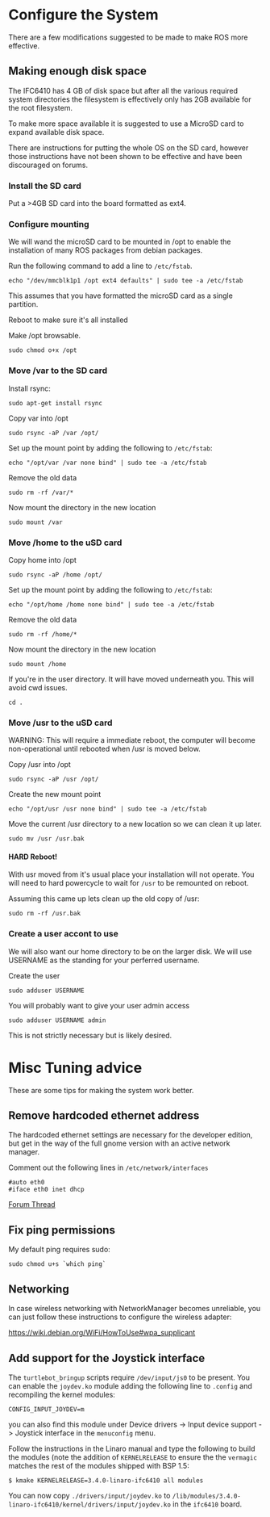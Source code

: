 # Configure the System

There are a few modifications suggested to be made to make ROS more effective.

## Making enough disk space

The IFC6410 has 4 GB of disk space but after all the various required system directories the filesystem is effectively only has 2GB available for the root filesystem.

To make more space available it is suggested to use a MicroSD card to expand available disk space.

There are instructions for putting the whole OS on the SD card, however those instructions have not been shown to be effective and have been discouraged on forums.

### Install the SD card

Put a >4GB SD card into the board formatted as ext4.

### Configure mounting

We will wand the microSD card to be mounted in /opt to enable the installation of many ROS packages from debian packages.

Run the following command to add a line to `/etc/fstab`. 


```
echo "/dev/mmcblk1p1 /opt ext4 defaults" | sudo tee -a /etc/fstab
```

This assumes that you have formatted the microSD card as a single partition.

Reboot to make sure it's all installed

Make /opt browsable.

```
sudo chmod o+x /opt
```




### Move /var to the SD card

Install rsync:

```
sudo apt-get install rsync
```

Copy var into /opt

```
sudo rsync -aP /var /opt/
```

Set up the mount point by adding the following to `/etc/fstab`:

```
echo "/opt/var /var none bind" | sudo tee -a /etc/fstab
```

Remove the old data

```
sudo rm -rf /var/*
```

Now mount the directory in the new location

```
sudo mount /var
```

### Move /home to the uSD card

Copy home into /opt

```
sudo rsync -aP /home /opt/
```

Set up the mount point by adding the following to `/etc/fstab`:

```
echo "/opt/home /home none bind" | sudo tee -a /etc/fstab
```

Remove the old data

```
sudo rm -rf /home/*
```

Now mount the directory in the new location

```
sudo mount /home
```

If you're in the user directory. It will have moved underneath you. This will avoid cwd issues.

```
cd .
```

### Move /usr to the uSD card

WARNING: This will require a immediate reboot, the computer will become non-operational until rebooted when /usr is moved below.

Copy /usr into /opt

```
sudo rsync -aP /usr /opt/
```

Create the new mount point

```
echo "/opt/usr /usr none bind" | sudo tee -a /etc/fstab
```

Move the current /usr directory to a new location so we can clean it up later.

```
sudo mv /usr /usr.bak
```

#### HARD Reboot!

With usr moved from it's usual place your installation will not operate. You will need to hard powercycle to wait for `/usr` to be remounted on reboot.


Assuming this came up lets clean up the old copy of /usr:

```
sudo rm -rf /usr.bak
```
### Create a user accont to use

We will also want our home directory to be on the larger disk. We will use USERNAME as the standing for your perferred username.

Create the user
```
sudo adduser USERNAME
```

You will probably want to give your user admin access

```
sudo adduser USERNAME admin
```

This is not strictly necessary but is likely desired.

# Misc Tuning advice

These are some tips for making the system work better.

## Remove hardcoded ethernet address

The hardcoded ethernet settings are necessary for the developer edition, but get in the way of the full gnome version with an active network manager.

Comment out the following lines in `/etc/network/interfaces`
```
#auto eth0
#iface eth0 inet dhcp
```

[Forum Thread](http://mydragonboard.org/community/hw-sw-8064/ifc6410-bsp-1-3-does-not-sutdown-eth0-interface-when-ethernet-cable-is-unplugged/)


## Fix ping permissions

My default ping requires sudo:

```
sudo chmod u+s `which ping`
```

## Networking

In case wireless networking with NetworkManager becomes unreliable, you can just follow these instructions to configure the wireless adapter:

https://wiki.debian.org/WiFi/HowToUse#wpa_supplicant

## Add support for the Joystick interface

The `turtlebot_bringup` scripts require `/dev/input/js0` to be present. You can enable the `joydev.ko` module adding the following line to `.config` and recompiling the kernel modules:

`CONFIG_INPUT_JOYDEV=m`

you can also find this module under Device drivers -> Input device support -> Joystick interface in the `menuconfig` menu.

Follow the instructions in the Linaro manual and type the following to build the modules (note the addition of `KERNELRELEASE` to ensure the the `vermagic` matches the rest of the modules shipped with BSP 1.5:

`$ kmake KERNELRELEASE=3.4.0-linaro-ifc6410 all modules`

You can now copy `./drivers/input/joydev.ko` to `/lib/modules/3.4.0-linaro-ifc6410/kernel/drivers/input/joydev.ko` in the `ifc6410` board.
